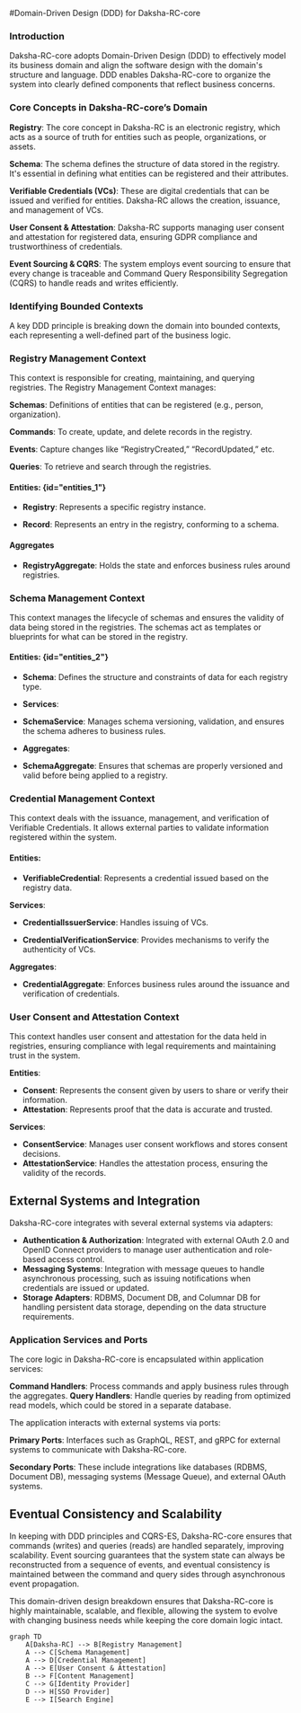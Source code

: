 #Domain-Driven Design (DDD) for Daksha-RC-core

### Introduction

Daksha-RC-core adopts Domain-Driven Design (DDD) to effectively model its business domain and align the software design
with the domain's structure and language.
DDD enables Daksha-RC-core to organize the system into clearly defined components that reflect business concerns.

### Core Concepts in Daksha-RC-core’s Domain

**Registry**: The core concept in Daksha-RC is an electronic registry, which acts as a source of truth for entities such
as people, organizations, or assets.

**Schema**: The schema defines the structure of data stored in the registry. It's essential in defining what entities
can be registered and their attributes.

**Verifiable Credentials (VCs)**: These are digital credentials that can be issued and verified for entities. Daksha-RC
allows the creation, issuance, and management of VCs.

**User Consent & Attestation**: Daksha-RC supports managing user consent and attestation for registered data, ensuring
GDPR compliance and trustworthiness of credentials.

**Event Sourcing & CQRS**: The system employs event sourcing to ensure that every change is traceable and Command Query
Responsibility Segregation (CQRS) to handle reads and writes efficiently.

### Identifying Bounded Contexts

A key DDD principle is breaking down the domain into bounded contexts, each representing a well-defined part of the
business logic.

### Registry Management Context

This context is responsible for creating, maintaining, and querying registries. The Registry Management Context manages:

**Schemas**: Definitions of entities that can be registered (e.g., person, organization).

**Commands**: To create, update, and delete records in the registry.

**Events**: Capture changes like “RegistryCreated,” “RecordUpdated,” etc.

**Queries**: To retrieve and search through the registries.

#### Entities: {id="entities_1"}

- **Registry**: Represents a specific registry instance.

- **Record**: Represents an entry in the registry, conforming to a schema.

#### Aggregates

- **RegistryAggregate**: Holds the state and enforces business rules around registries.

### Schema Management Context

This context manages the lifecycle of schemas and ensures the validity of data being stored in the registries. The
schemas act as templates or blueprints for what can be stored in the registry.

#### Entities: {id="entities_2"}

- **Schema**: Defines the structure and constraints of data for each registry type.

- **Services**:

- **SchemaService**: Manages schema versioning, validation, and ensures the schema adheres to business rules.

- **Aggregates**:

- **SchemaAggregate**: Ensures that schemas are properly versioned and valid before being applied to a registry.

### Credential Management Context

This context deals with the issuance, management, and verification of Verifiable Credentials. It allows external parties
to validate information registered within the system.

#### Entities:

- **VerifiableCredential**: Represents a credential issued based on the registry data.

**Services**:

- **CredentialIssuerService**: Handles issuing of VCs.

- **CredentialVerificationService**: Provides mechanisms to verify the authenticity of VCs.

**Aggregates**:

- **CredentialAggregate**: Enforces business rules around the issuance and verification of credentials.

### User Consent and Attestation Context

This context handles user consent and attestation for the data held in registries, ensuring compliance with legal
requirements and maintaining trust in the system.

**Entities**:

- **Consent**: Represents the consent given by users to share or verify their information.
- **Attestation**: Represents proof that the data is accurate and trusted.

**Services**:

- **ConsentService**: Manages user consent workflows and stores consent decisions.
- **AttestationService**: Handles the attestation process, ensuring the validity of the records.

## External Systems and Integration

Daksha-RC-core integrates with several external systems via adapters:

- **Authentication & Authorization**: Integrated with external OAuth 2.0 and OpenID Connect providers to manage user
  authentication and role-based access control.
- **Messaging Systems**: Integration with message queues to handle asynchronous processing, such as issuing
  notifications when credentials are issued or updated.
- **Storage Adapters**: RDBMS, Document DB, and Columnar DB for handling persistent data storage, depending on the data
  structure requirements.

### Application Services and Ports

The core logic in Daksha-RC-core is encapsulated within application services:

**Command Handlers**: Process commands and apply business rules through the aggregates.
**Query Handlers**: Handle queries by reading from optimized read models, which could be stored in a separate database.

The application interacts with external systems via ports:

**Primary Ports**: Interfaces such as GraphQL, REST, and gRPC for external systems to communicate with Daksha-RC-core.

**Secondary Ports**: These include integrations like databases (RDBMS, Document DB), messaging systems (Message Queue),
and external OAuth systems.

## Eventual Consistency and Scalability

In keeping with DDD principles and CQRS-ES, Daksha-RC-core ensures that commands (writes) and queries (reads) are
handled separately, improving scalability. Event sourcing guarantees that the system state can always be reconstructed
from a sequence of events, and eventual consistency is maintained between the command and query sides through
asynchronous event propagation.

This domain-driven design breakdown ensures that Daksha-RC-core is highly maintainable, scalable, and flexible, allowing
the system to evolve with changing business needs while keeping the core domain logic intact.

```mermaid
graph TD
    A[Daksha-RC] --> B[Registry Management]
    A --> C[Schema Management]
    A --> D[Credential Management]
    A --> E[User Consent & Attestation]
    B --> F[Content Management]
    C --> G[Identity Provider]
    D --> H[SSO Provider]
    E --> I[Search Engine]

```
